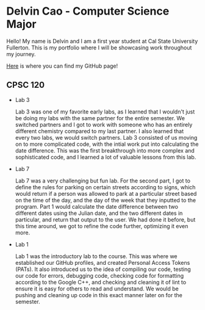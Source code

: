 # Delvin Cao - Computer Science Major

Hello! My name is Delvin and I am a first year student at Cal State University Fullerton. This is my portfolio where I will be showcasing work throughout my journey.

[Here](https://github.com/delvincao/delvincao.github.io) is where you can find my GitHub page!

## CPSC 120

* Lab 3

    Lab 3 was one of my favorite early labs, as  I learned that I wouldn't just be doing my labs with the same partner for the entire semester. We switched partners and I got to work with someone who has an entirely different chemistry compared to my last partner. I also learned that every two labs, we would switch partners. Lab 3 consisted of us moving on to more complicated code, with the intial work put into calculating the date difference. This was the first breakthrough into more complex and sophisticated code, and I learned a lot of valuable lessons from this lab.

* Lab 7

    Lab 7 was a very challenging but fun lab. For the second part, I got to define the rules for parking on certain streets according to signs, which would return if a person was allowed to park at a particular street based on the time of the day, and the day of the week that they inputted to the program. Part 1 would calculate the date difference between two different dates using the Julian date, and the two different dates in particular, and return that output to the user. We had done it before, but this time around, we got to refine the code further, optimizing it even more.

* Lab 1

    Lab 1 was the introductory lab to the course. This was where we established our GitHub profiles, and created Personal Access Tokens (PATs). It also introduced us to the idea of compiling our code, testing our code for errors, debugging code, checking code for formatting according to the Google C++, and checking and cleaning it of lint to ensure it is easy for others to read and understand. We would be pushing and cleaning up code in this exact manner later on for the semester.
